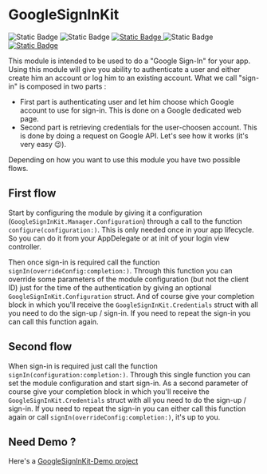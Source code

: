 # GoogleSignInKit

<p align="left">
	<img alt="Static Badge" src="https://img.shields.io/badge/Licence-MIT-color.svg?&logoSize=auto&labelColor=black&color=FFC600">
	<img alt="Static Badge" src="https://img.shields.io/badge/SPM-Compatible-color.svg?&logoSize=auto&labelColor=black&color=green">
	<a href="https://swiftpackageindex.com/Tibimac/GoogleSignInKit" target="_blank">
		<img alt="Static Badge" src="https://img.shields.io/badge/Swift-5.9_%7C_5.10_%7C_6.0-color?logo=swift&logoColor=F05138&logoSize=auto&labelColor=black&color=F05138">
	</a>
	<img alt="Static Badge" src="https://img.shields.io/badge/Platform-iOS_|_macOS-color.svg?&logoSize=auto&labelColor=black&color=blue">
	<a href="https://mastodon.social/@tibimac" target="_blank">
		<img alt="Static Badge" src="https://img.shields.io/badge/Mastodon-Tibimac-color?logo=mastodon&logoColor=6364FF&logoSize=auto&labelColor=black&color=6364FF">
	</a>
</p>


This module is intended to be used to do a "Google Sign-In" for your app.
Using this module will give you ability to authenticate a user and either create him an account or log him to an existing account.
What we call "sign-in" is composed in two parts :
- First part is authenticating user and let him choose which Google account to use for sign-in. This is done on a Google dedicated web page.
- Second part is retrieving credentials for the user-choosen account. This is done by doing a request on Google API.
Let's see how it works (it's very easy 😉).

Depending on how you want to use this module you have two possible flows.

## First flow
Start by configuring the module by giving it a configuration (`GoogleSignInKit.Manager.Configuration`) through a call to the function `configure(configuration:)`.
This is only needed once in your app lifecycle. So you can do it from your AppDelegate or at init of your login view controller.

Then once sign-in is required call the function `signIn(overrideConfig:completion:)`. 
Through this function you can override some parameters of the module configuration (but not the client ID) just for the time of the authentication by giving an optional `GoogleSignInKit.Configuration` struct.
And of course give your completion block in which you'll receive the `GoogleSignInKit.Credentials` struct with all you need to do the sign-up / sign-in.
If you need to repeat the sign-in you can call this function again. 

## Second flow
When sign-in is required just call the function `signIn(configuration:completion:)`.
Through this single function you can set the module configuration and start sign-in. 
As a second parameter of course give your completion block in which you'll receive the  `GoogleSignInKit.Credentials` struct with all you need to do the sign-up / sign-in.
If you need to repeat the sign-in you can either call this function again or call `signIn(overrideConfig:completion:)`, it's up to you.

## Need Demo ?
Here's a [GoogleSignInKit-Demo project](https://github.com/Tibimac/GoogleSignInKit-Demo)
